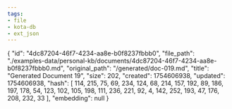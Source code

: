 ```yaml
---
tags:
- file
- kota-db
- ext_json
---
```

{
  "id": "4dc87204-46f7-4234-aa8e-b0f8237fbbb0",
  "file_path": "./examples-data/personal-kb/documents/4dc87204-46f7-4234-aa8e-b0f8237fbbb0.md",
  "original_path": "/generated/doc-019.md",
  "title": "Generated Document 19",
  "size": 202,
  "created": 1754606938,
  "updated": 1754606938,
  "hash": [
    114,
    215,
    75,
    69,
    234,
    124,
    68,
    214,
    157,
    192,
    89,
    186,
    197,
    178,
    54,
    123,
    102,
    105,
    198,
    111,
    236,
    221,
    92,
    4,
    142,
    252,
    193,
    47,
    176,
    208,
    232,
    33
  ],
  "embedding": null
}